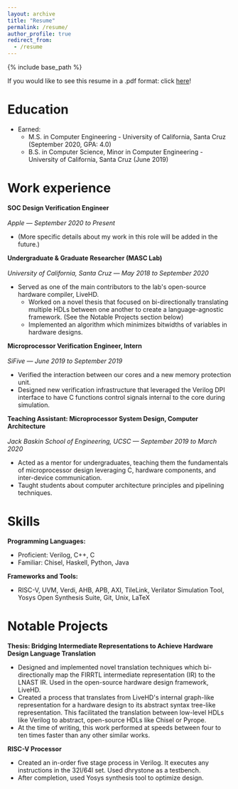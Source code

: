 ```yaml
---
layout: archive
title: "Resume"
permalink: /resume/
author_profile: true
redirect_from:
  - /resume
---
```


{% include base_path %}

If you would like to see this resume in a .pdf format: click [here](https://drive.google.com/file/d/15F-hsymGFM6HASOkN8agIjTwPvjxp1bG/view?usp=sharing)!

Education
======
* Earned:
  * M.S. in Computer Engineering - University of California, Santa Cruz (September 2020, GPA: 4.0)
  * B.S. in Computer Science, Minor in Computer Engineering - University of California, Santa Cruz (June 2019)

Work experience
======
__SOC Design Verification Engineer__<br/><br/>
_Apple — September 2020 to Present_
* (More specific details about my work in this role will be added in the future.)

__Undergraduate & Graduate Researcher (MASC Lab)__<br/><br/>
_University of California, Santa Cruz — May 2018 to September 2020_
* Served as one of the main contributors to the lab's open-source hardware compiler, LiveHD. 
  * Worked on a novel thesis that focused on bi-directionally translating multiple HDLs between one another to create a language-agnostic framework. (See the Notable Projects section below)
  * Implemented an algorithm which minimizes bitwidths of variables in hardware designs.

__Microprocessor Verification Engineer, Intern__<br/><br/>
_SiFive — June 2019 to September 2019_
* Verified the interaction between our cores and a new memory protection unit.
* Designed new verification infrastructure that leveraged the Verilog DPI interface to have C functions control signals internal to the core during simulation.
  
__Teaching Assistant: Microprocessor System Design, Computer Architecture__<br/><br/>
_Jack Baskin School of Engineering, UCSC — September 2019 to March 2020_
* Acted as a mentor for undergraduates, teaching them the fundamentals of microprocessor design leveraging C, hardware components, and inter-device communication.
* Taught students about computer architecture principles and pipelining techniques.
  
Skills
======
__Programming Languages:__
* Proficient: Verilog, C++, C
* Familiar: Chisel, Haskell, Python, Java

__Frameworks and Tools:__
* RISC-V, UVM, Verdi, AHB, APB, AXI, TileLink, Verilator Simulation Tool, Yosys Open Synthesis Suite, Git, Unix, LaTeX
  
Notable Projects
=====
__Thesis: Bridging Intermediate Representations to Achieve Hardware Design Language Translation__
* Designed and implemented novel translation techniques which bi-directionally map the FIRRTL intermediate representation (IR) to the LNAST IR. Used in the open-source hardware design framework, LiveHD.
* Created a process that translates from LiveHD's internal graph-like representation for a hardware design to its abstract syntax tree-like representation. This facilitated the translation between low-level HDLs like Verilog to abstract, open-source HDLs like Chisel or Pyrope.
* At the time of writing, this work performed at speeds between four to ten times faster than any other similar works.

__RISC-V Processor__
* Created an in-order five stage process in Verilog. It executes any instructions in the 32I/64I set. Used dhrystone as a testbench.
* After completion, used Yosys synthesis tool to optimize design.
